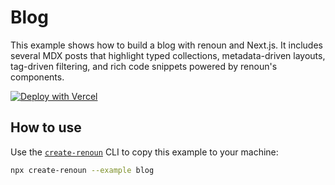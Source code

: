 # Blog

This example shows how to build a blog with renoun and Next.js. It includes several MDX posts that
highlight typed collections, metadata-driven layouts, tag-driven filtering, and rich code snippets
powered by renoun's components.

[![Deploy with Vercel](https://vercel.com/button)](https://vercel.com/new/clone?repository-url=https://github.com/souporserious/renoun/tree/main/examples/blog&project-name=renoun-blog&repository-name=renoun-blog)

## How to use

Use the [`create-renoun`](https://github.com/souporserious/renoun/tree/main/packages/create-renoun) CLI to copy this example to
your machine:

```bash
npx create-renoun --example blog
```

